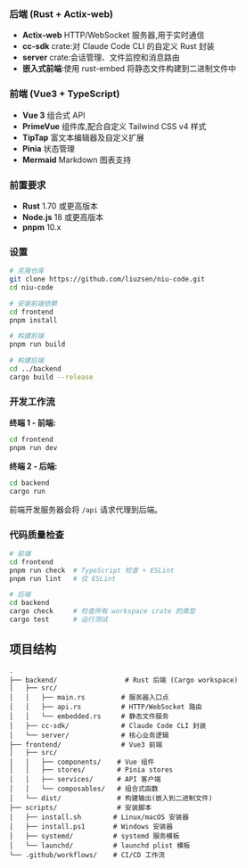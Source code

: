 ### 后端 (Rust + Actix-web)

- **Actix-web** HTTP/WebSocket 服务器,用于实时通信
- **cc-sdk** crate:对 Claude Code CLI 的自定义 Rust 封装
- **server** crate:会话管理、文件监控和消息路由
- **嵌入式前端**:使用 rust-embed 将静态文件构建到二进制文件中

### 前端 (Vue3 + TypeScript)

- **Vue 3** 组合式 API
- **PrimeVue** 组件库,配合自定义 Tailwind CSS v4 样式
- **TipTap** 富文本编辑器及自定义扩展
- **Pinia** 状态管理
- **Mermaid** Markdown 图表支持

### 前置要求

- **Rust** 1.70 或更高版本
- **Node.js** 18 或更高版本
- **pnpm** 10.x

### 设置

```bash
# 克隆仓库
git clone https://github.com/liuzsen/niu-code.git
cd niu-code

# 安装前端依赖
cd frontend
pnpm install

# 构建前端
pnpm run build

# 构建后端
cd ../backend
cargo build --release
```

### 开发工作流

**终端 1 - 前端:**

```bash
cd frontend
pnpm run dev
```

**终端 2 - 后端:**

```bash
cd backend
cargo run
```

前端开发服务器会将 `/api` 请求代理到后端。

### 代码质量检查

```bash
# 前端
cd frontend
pnpm run check  # TypeScript 检查 + ESLint
pnpm run lint   # 仅 ESLint

# 后端
cd backend
cargo check     # 检查所有 workspace crate 的类型
cargo test      # 运行测试
```

## 项目结构

```
.
├── backend/                 # Rust 后端 (Cargo workspace)
│   ├── src/
│   │   ├── main.rs         # 服务器入口点
│   │   ├── api.rs          # HTTP/WebSocket 路由
│   │   └── embedded.rs     # 静态文件服务
│   ├── cc-sdk/             # Claude Code CLI 封装
│   └── server/             # 核心业务逻辑
├── frontend/               # Vue3 前端
│   ├── src/
│   │   ├── components/    # Vue 组件
│   │   ├── stores/        # Pinia stores
│   │   ├── services/      # API 客户端
│   │   └── composables/   # 组合式函数
│   └── dist/              # 构建输出(嵌入到二进制文件)
├── scripts/               # 安装脚本
│   ├── install.sh        # Linux/macOS 安装器
│   ├── install.ps1       # Windows 安装器
│   ├── systemd/          # systemd 服务模板
│   └── launchd/          # launchd plist 模板
└── .github/workflows/    # CI/CD 工作流
```
